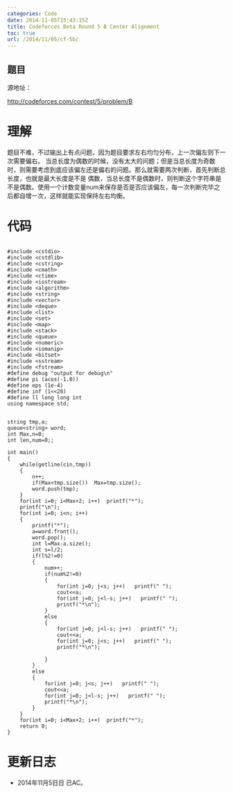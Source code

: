 ```yaml
---
categories: Code
date: 2014-11-05T15:43:15Z
title: Codeforces Beta Round 5 B Center Alignment
toc: true
url: /2014/11/05/cf-5b/
---
```


## 题目
源地址：

http://codeforces.com/contest/5/problem/B

# 理解
题目不难，不过输出上有点问题，因为题目要求左右均匀分布，上一次偏左则下一次需要偏右。
当总长度为偶数的时候，没有太大的问题；但是当总长度为奇数时，则需要考虑到底应该偏左还是偏右的问题。那么就需要两次判断，首先判断总长度，也就是最大长度是不是
偶数，当总长度不是偶数时，则判断这个字符串是不是偶数。使用一个计数变量num来保存是否是否应该偏左，每一次判断完毕之后都自增一次，这样就能实现保持左右均衡。

<!--more-->

# 代码

```

#include <cstdio>
#include <cstdlib>
#include <cstring>
#include <cmath>
#include <ctime>
#include <iostream>
#include <algorithm>
#include <string>
#include <vector>
#include <deque>
#include <list>
#include <set>
#include <map>
#include <stack>
#include <queue>
#include <numeric>
#include <iomanip>
#include <bitset>
#include <sstream>
#include <fstream>
#define debug "output for debug\n"
#define pi (acos(-1.0))
#define eps (1e-4)
#define inf (1<<28)
#define ll long long int
using namespace std;


string tmp,a;
queue<string> word;
int Max,n=0;
int len,num=0;;

int main()
{
    while(getline(cin,tmp))
    {
        n++;
        if(Max<tmp.size())  Max=tmp.size();
        word.push(tmp);
    }
    for(int i=0; i<Max+2; i++)  printf("*");
    printf("\n");
    for(int i=0; i<n; i++)
    {
        printf("*");
        a=word.front();
        word.pop();
        int l=Max-a.size();
        int s=l/2;
        if(l%2!=0)
        {
            num++;
            if(num%2!=0)
            {
                for(int j=0; j<s; j++)   printf(" ");
                cout<<a;
                for(int j=0; j<l-s; j++)   printf(" ");
                printf("*\n");
            }
            else
            {
                for(int j=0; j<l-s; j++)   printf(" ");
                cout<<a;
                for(int j=0; j<s; j++)   printf(" ");
                printf("*\n");

            }
        }
        else
        {
            for(int j=0; j<s; j++)   printf(" ");
            cout<<a;
            for(int j=0; j<l-s; j++)   printf(" ");
            printf("*\n");
        }
    }
    for(int i=0; i<Max+2; i++)  printf("*");
    return 0;
}

```

# 更新日志
- 2014年11月5日日 已AC。